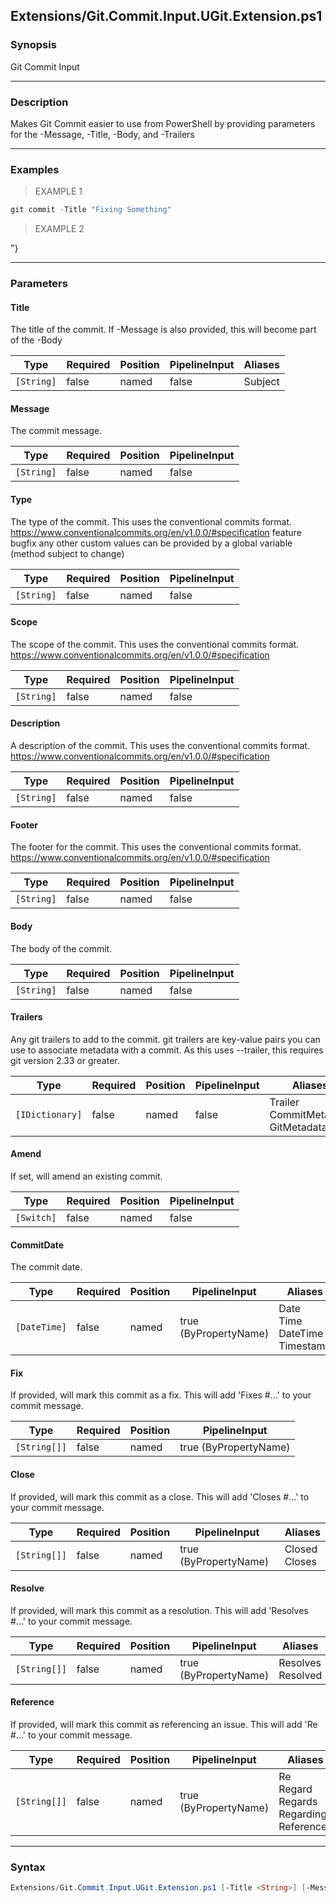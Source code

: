 Extensions/Git.Commit.Input.UGit.Extension.ps1
----------------------------------------------

### Synopsis
Git Commit Input

---

### Description

Makes Git Commit easier to use from PowerShell by providing parameters for the -Message, -Title, -Body, and -Trailers

---

### Examples
> EXAMPLE 1

```PowerShell
git commit -Title "Fixing Something"
```
> EXAMPLE 2

"}

---

### Parameters
#### **Title**
The title of the commit.  If -Message is also provided, this will become part of the -Body

|Type      |Required|Position|PipelineInput|Aliases|
|----------|--------|--------|-------------|-------|
|`[String]`|false   |named   |false        |Subject|

#### **Message**
The commit message.

|Type      |Required|Position|PipelineInput|
|----------|--------|--------|-------------|
|`[String]`|false   |named   |false        |

#### **Type**
The type of the commit.  This uses the conventional commits format.
https://www.conventionalcommits.org/en/v1.0.0/#specification
feature
bugfix
any other custom values can be provided by a global variable
(method subject to change)

|Type      |Required|Position|PipelineInput|
|----------|--------|--------|-------------|
|`[String]`|false   |named   |false        |

#### **Scope**
The scope of the commit.  This uses the conventional commits format.
https://www.conventionalcommits.org/en/v1.0.0/#specification

|Type      |Required|Position|PipelineInput|
|----------|--------|--------|-------------|
|`[String]`|false   |named   |false        |

#### **Description**
A description of the commit.  This uses the conventional commits format.
https://www.conventionalcommits.org/en/v1.0.0/#specification

|Type      |Required|Position|PipelineInput|
|----------|--------|--------|-------------|
|`[String]`|false   |named   |false        |

#### **Footer**
The footer for the commit.  This uses the conventional commits format.
https://www.conventionalcommits.org/en/v1.0.0/#specification

|Type      |Required|Position|PipelineInput|
|----------|--------|--------|-------------|
|`[String]`|false   |named   |false        |

#### **Body**
The body of the commit.

|Type      |Required|Position|PipelineInput|
|----------|--------|--------|-------------|
|`[String]`|false   |named   |false        |

#### **Trailers**
Any git trailers to add to the commit.
git trailers are key-value pairs you can use to associate metadata with a commit.
As this uses --trailer, this requires git version 2.33 or greater.

|Type           |Required|Position|PipelineInput|Aliases                                   |
|---------------|--------|--------|-------------|------------------------------------------|
|`[IDictionary]`|false   |named   |false        |Trailer<br/>CommitMetadata<br/>GitMetadata|

#### **Amend**
If set, will amend an existing commit.

|Type      |Required|Position|PipelineInput|
|----------|--------|--------|-------------|
|`[Switch]`|false   |named   |false        |

#### **CommitDate**
The commit date.

|Type        |Required|Position|PipelineInput        |Aliases                                 |
|------------|--------|--------|---------------------|----------------------------------------|
|`[DateTime]`|false   |named   |true (ByPropertyName)|Date<br/>Time<br/>DateTime<br/>Timestamp|

#### **Fix**
If provided, will mark this commit as a fix.
This will add 'Fixes #...' to your commit message.

|Type        |Required|Position|PipelineInput        |
|------------|--------|--------|---------------------|
|`[String[]]`|false   |named   |true (ByPropertyName)|

#### **Close**
If provided, will mark this commit as a close.
This will add 'Closes #...' to your commit message.

|Type        |Required|Position|PipelineInput        |Aliases          |
|------------|--------|--------|---------------------|-----------------|
|`[String[]]`|false   |named   |true (ByPropertyName)|Closed<br/>Closes|

#### **Resolve**
If provided, will mark this commit as a resolution.
This will add 'Resolves #...' to your commit message.

|Type        |Required|Position|PipelineInput        |Aliases              |
|------------|--------|--------|---------------------|---------------------|
|`[String[]]`|false   |named   |true (ByPropertyName)|Resolves<br/>Resolved|

#### **Reference**
If provided, will mark this commit as referencing an issue.
This will add 'Re #...' to your commit message.

|Type        |Required|Position|PipelineInput        |Aliases                                               |
|------------|--------|--------|---------------------|------------------------------------------------------|
|`[String[]]`|false   |named   |true (ByPropertyName)|Re<br/>Regard<br/>Regards<br/>Regarding<br/>References|

---

### Syntax
```PowerShell
Extensions/Git.Commit.Input.UGit.Extension.ps1 [-Title <String>] [-Message <String>] [-Type <String>] [-Scope <String>] [-Description <String>] [-Footer <String>] [-Body <String>] [-Trailers <IDictionary>] [-Amend] [-CommitDate <DateTime>] [-Fix <String[]>] [-Close <String[]>] [-Resolve <String[]>] [-Reference <String[]>] [<CommonParameters>]
```
